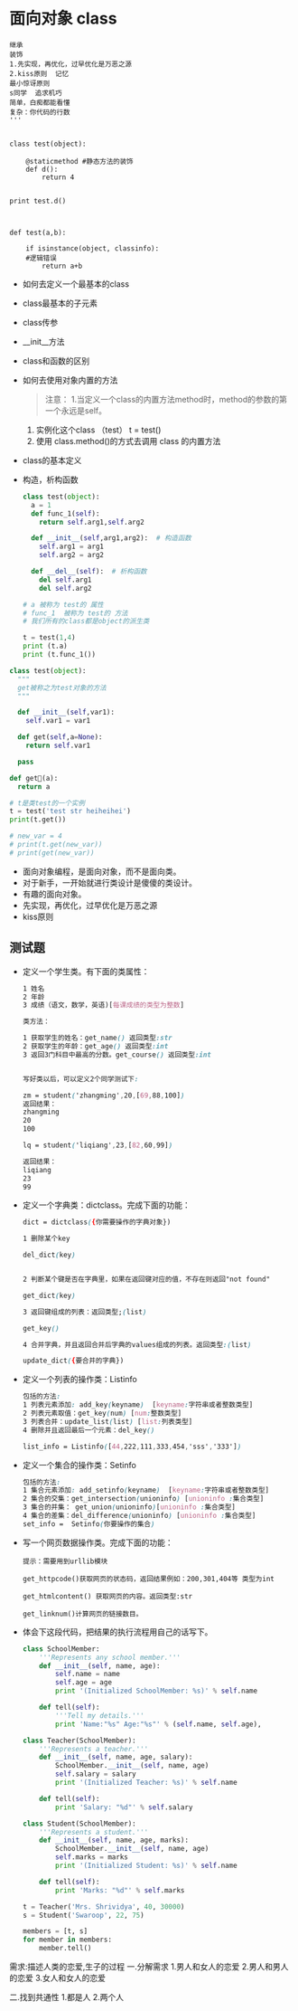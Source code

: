 # 面向对象 class

```help
继承
装饰
1.先实现，再优化，过早优化是万恶之源
2.kiss原则  记忆
最小惊讶原则
s同学  追求机巧
简单，白痴都能看懂
复杂：你代码的行数
'''


class test(object):

    @staticmethod #静态方法的装饰
    def d():
        return 4


print test.d()



def test(a,b):

    if isinstance(object, classinfo):
    #逻辑错误
        return a+b

```

- 如何去定义一个最基本的class
- class最基本的子元素
- class传参
- __init__方法
- class和函数的区别

- 如何去使用对象内置的方法
  >注意：
  >1.当定义一个class的内置方法method时，method的参数的第一个永远是self。
  1. 实例化这个class （test） t = test()
  2. 使用 class.method()的方式去调用 class 的内置方法

- class的基本定义

- 构造，析构函数

  ```python
  class test(object):
    a = 1
    def func_1(self):
      return self.arg1,self.arg2

    def __init__(self,arg1,arg2):  # 构造函数
      self.arg1 = arg1
      self.arg2 = arg2

    def __del__(self):  # 析构函数
      del self.arg1
      del self.arg2

  # a 被称为 test的 属性
  # func_1  被称为 test的 方法
  # 我们所有的class都是object的派生类

  t = test(1,4)
  print (t.a)
  print (t.func_1())
  ```

```python
class test(object):
  """
  get被称之为test对象的方法
  """

  def __init__(self,var1):
    self.var1 = var1

  def get(self,a=None):
    return self.var1

  pass

def get(a):
  return a

# t是类test的一个实例
t = test('test str heiheihei')
print(t.get())

# new_var = 4
# print(t.get(new_var))
# print(get(new_var))
```

- 面向对象编程，是面向对象，而不是面向类。
- 对于新手，一开始就进行类设计是傻傻的类设计。
- 有趣的面向对象。
- 先实现，再优化，过早优化是万恶之源
- kiss原则

## 测试题

- 定义一个学生类。有下面的类属性：

  ```css
  1 姓名
  2 年龄
  3 成绩（语文，数学，英语)[每课成绩的类型为整数]

  类方法：

  1 获取学生的姓名：get_name() 返回类型:str
  2 获取学生的年龄：get_age() 返回类型:int
  3 返回3门科目中最高的分数。get_course() 返回类型:int


  写好类以后，可以定义2个同学测试下:

  zm = student('zhangming',20,[69,88,100])
  返回结果：
  zhangming
  20
  100

  lq = student('liqiang',23,[82,60,99])

  返回结果：
  liqiang
  23
  99
  ```

- 定义一个字典类：dictclass。完成下面的功能：

  ```css
  dict = dictclass({你需要操作的字典对象})

  1 删除某个key

  del_dict(key)


  2 判断某个键是否在字典里，如果在返回键对应的值，不存在则返回"not found"

  get_dict(key)

  3 返回键组成的列表：返回类型;(list)

  get_key()

  4 合并字典，并且返回合并后字典的values组成的列表。返回类型:(list)

  update_dict({要合并的字典})
  ```

- 定义一个列表的操作类：Listinfo

  ```css
  包括的方法:
  1 列表元素添加: add_key(keyname)  [keyname:字符串或者整数类型]
  2 列表元素取值：get_key(num) [num:整数类型]
  3 列表合并：update_list(list) [list:列表类型]
  4 删除并且返回最后一个元素：del_key()

  list_info = Listinfo([44,222,111,333,454,'sss','333'])
  ```

- 定义一个集合的操作类：Setinfo

  ```css
  包括的方法:
  1 集合元素添加: add_setinfo(keyname)  [keyname:字符串或者整数类型]
  2 集合的交集：get_intersection(unioninfo) [unioninfo :集合类型]
  3 集合的并集： get_union(unioninfo)[unioninfo :集合类型]
  4 集合的差集：del_difference(unioninfo) [unioninfo :集合类型]
  set_info =  Setinfo(你要操作的集合)
  ```

- 写一个网页数据操作类。完成下面的功能：

  ```css
  提示：需要用到urllib模块

  get_httpcode()获取网页的状态码，返回结果例如：200,301,404等 类型为int

  get_htmlcontent() 获取网页的内容。返回类型:str

  get_linknum()计算网页的链接数目。
  ```

- 体会下这段代码，把结果的执行流程用自己的话写下。

  ```python
  class SchoolMember:
      '''Represents any school member.'''
      def __init__(self, name, age):
          self.name = name
          self.age = age
          print '(Initialized SchoolMember: %s)' % self.name

      def tell(self):
          '''Tell my details.'''
          print 'Name:"%s" Age:"%s"' % (self.name, self.age),

  class Teacher(SchoolMember):
      '''Represents a teacher.'''
      def __init__(self, name, age, salary):
          SchoolMember.__init__(self, name, age)
          self.salary = salary
          print '(Initialized Teacher: %s)' % self.name

      def tell(self):
          print 'Salary: "%d"' % self.salary

  class Student(SchoolMember):
      '''Represents a student.'''
      def __init__(self, name, age, marks):
          SchoolMember.__init__(self, name, age)
          self.marks = marks
          print '(Initialized Student: %s)' % self.name

      def tell(self):
          print 'Marks: "%d"' % self.marks

  t = Teacher('Mrs. Shrividya', 40, 30000)
  s = Student('Swaroop', 22, 75)

  members = [t, s]
  for member in members:
      member.tell()
  ```

需求:描述人类的恋爱,生子的过程
一.分解需求
1.男人和女人的恋爱
2.男人和男人的恋爱
3.女人和女人的恋爱

二.找到共通性
1.都是人
2.两个人
